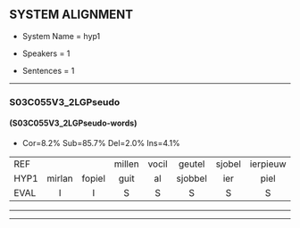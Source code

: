
## SYSTEM ALIGNMENT

- System Name = hyp1

- Speakers = 1

- Sentences = 1

---

### S03C055V3_2LGPseudo

#### (S03C055V3_2LGPseudo-words)

- Cor=8.2%	Sub=85.7%	Del=2.0%	Ins=4.1%

|  |  |  |  |  |  |  |  |  |  |  |  |  |  |  |  |  |  |  |  |  |  |  |  |  |  |  |  |  |  |  |  |  |  |  |  |  |  |  |  |  |  |  |  |  |  |  |  |  |  |
|:--- |:---:|:---:|:---:|:---:|:---:|:---:|:---:|:---:|:---:|:---:|:---:|:---:|:---:|:---:|:---:|:---:|:---:|:---:|:---:|:---:|:---:|:---:|:---:|:---:|:---:|:---:|:---:|:---:|:---:|:---:|:---:|:---:|:---:|:---:|:---:|:---:|:---:|:---:|:---:|:---:|:---:|:---:|:---:|:---:|:---:|:---:|:---:|:---:|:---:|
| REF |  |  | millen | vocil | geutel | sjobel | ierpieuw | walaan | erke | haweel | saarweng | gevicht | eemde | bepoud | orstalk | veten | gefouw | vurpaand | * | * | * | nizung | fiewon | kneurem | vawaai | strellen | zwieten | * | * | foetbans | oonste | muider | grijnken | * | schielstaug | * | prilsood | vloender | milste | veurder | kloeien | ulen | orponk | schodig | ijpo | menuur | spreikje | hiffreeuw | wooien |
| HYP1 | mirlan | fopiel | guit | al | sjobbel | ier | piel | vamam | erke | haweel | sarweng | geviehd | ende | bepaalt | orstalk | veten |  | gefal | vuurbaand | vuurnee | zicg | nee | nee | zuum | fewon | knoren | vawaistrellen | sweten | voetbaa | voet | voetballers | onste | nader | grenpen | scschielsteogbrilste | brielshort | vlunder | nilsta | verder | plouien | kloeren | koorponk | schaldig | epo | een | duur | sprijke | gifrel | booien |
| EVAL | I | I | S | S | S | S | S | S |  |  | S | S | S | S |  |  | D | S | S | S | S | S | S | S | S | S | S | S | S | S | S | S | S | S | S | S | S | S | S | S | S | S | S | S | S | S | S | S | S |
---

---
